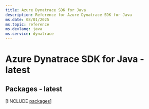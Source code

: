 ```yaml
---
title: Azure Dynatrace SDK for Java
description: Reference for Azure Dynatrace SDK for Java
ms.date: 08/01/2025
ms.topic: reference
ms.devlang: java
ms.service: dynatrace
---
```

# Azure Dynatrace SDK for Java - latest
## Packages - latest
[!INCLUDE [packages](dynatrace-index.md)]